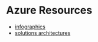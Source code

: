 # Azure Resources
* [infographics](https://azure.microsoft.com/en-us/resources/infographics/)
* [solutions architectures](https://azure.microsoft.com/en-us/solutions/architecture/#fbid=rVymR_3WSRo)
